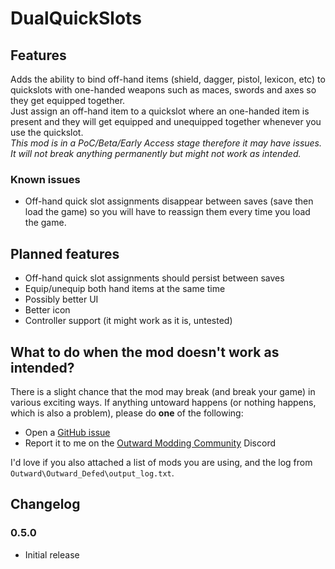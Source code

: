 # DualQuickSlots

## Features
Adds the ability to bind off-hand items (shield, dagger, pistol, lexicon, etc) to quickslots with one-handed weapons such as maces, swords and axes so they get equipped together.  
Just assign an off-hand item to a quickslot where an one-handed item is present and they will get equipped and unequipped together whenever you use the quickslot.  
*This mod is in a PoC/Beta/Early Access stage therefore it may have issues. It will not break anything permanently but might not work as intended.*

### Known issues
- Off-hand quick slot assignments disappear between saves (save then load the game) so you will have to reassign them every time you load the game.

## Planned features
- Off-hand quick slot assignments should persist between saves
- Equip/unequip both hand items at the same time
- Possibly better UI
- Better icon
- Controller support (it might work as it is, untested)

## What to do when the mod doesn't work as intended?
There is a slight chance that the mod may break (and break your game) in various exciting ways.
If anything untoward happens (or nothing happens, which is also a problem), please do **one** of the following:
- Open a [GitHub issue](https://github.com/Faeryn/OutwardBetterInventory/issues/new)
- Report it to me on the [Outward Modding Community](https://discord.gg/zKyfGmy7TR) Discord

I'd love if you also attached a list of mods you are using, and the log from `Outward\Outward_Defed\output_log.txt`.

## Changelog

### 0.5.0
- Initial release